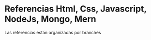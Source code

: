# Referencias Html, Css, Javascript, NodeJs, Mongo, Mern

Las referencias están organizadas por branches